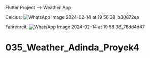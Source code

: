 Flutter Project --> Weather App

Celcius:
![WhatsApp Image 2024-02-14 at 19 56 38_b30872ea](https://github.com/adindaraisa/035_Weather_Adinda_Proyek4/assets/117048747/87aac2a7-7033-4b6d-abe8-1dff688f64bc)

Fahrenreit:
![WhatsApp Image 2024-02-14 at 19 56 38_76dd4d47](https://github.com/adindaraisa/035_Weather_Adinda_Proyek4/assets/117048747/fbe9be84-fe8d-4205-9f1f-5e245bf6f3ce)


# 035_Weather_Adinda_Proyek4
